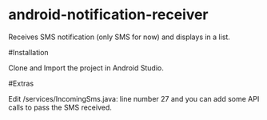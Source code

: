 # android-notification-receiver

Receives SMS notification (only SMS for now) and displays in a list.

#Installation

Clone and Import the project in Android Studio.

#Extras

Edit /services/IncomingSms.java: line number 27 and you can add some API calls to pass the SMS received.
